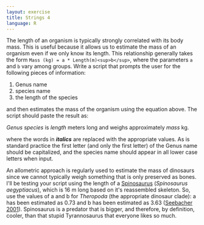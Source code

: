 ```yaml
---
layout: exercise
title: Strings 4
language: R
---
```


The length of an organism is typically strongly correlated with its body
mass. This is useful because it allows us to estimate the mass of an
organism even if we only know its length. This relationship generally
takes the form `Mass (kg) = a * Length(m)<sup>b</sup>`, where the parameters `a` and
`b` vary among groups. Write a script that prompts the user for the
following pieces of information:

1. Genus name
2. species name
3. the length of the species

and then estimates the mass of the organism using the equation above.
The script should paste the result as:

*Genus* *species* is *length* meters long and weighs approximately *mass* kg.

where the words in ***italics*** are replaced with the appropriate
values. As is standard practice the first letter (and only the first
letter) of the Genus name should be capitalized, and the species name
should appear in all lower case letters when input.

An allometric approach is regularly used to estimate the mass of
dinosaurs since we cannot typically weigh something that is only
preserved as bones. I'll be testing your script using the length of a
[Spinosaurus](http://en.wikipedia.org/wiki/Spinosaurus) (*Spinosaurus
aegyptiacus*), which is 16 m long based on it's reassembled skeleton.
So, use the values of a and b for *Theropoda* (the appropriate dinosaur
clade): a has been estimated as 0.73 and b has been estimated as 3.63
([Seebacher 2001](http://www.jstor.org/stable/4524171)). Spinosaurus is
a predator that is bigger, and therefore, by definition, cooler, than
that stupid Tyrannosaurus that everyone likes so much.
